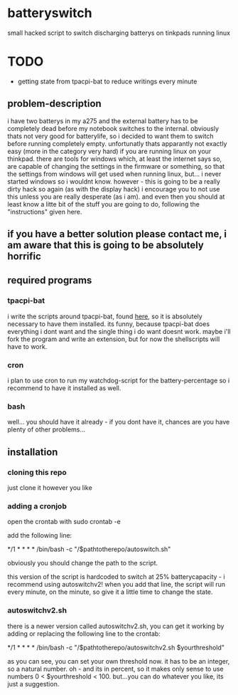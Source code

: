 # batteryswitch
small hacked script to switch discharging batterys on tinkpads running linux




# TODO
* getting state from tpacpi-bat to reduce writings every minute




## problem-description
i have two batterys in my a275 and the external battery has to be completely dead before my notebook switches to the internal.
obviously thats not very good for batterylife, so i decided to want them to switch before running completely empty.
unfortunatly thats apparantly not exactly easy (more in the category very hard) if you are running linux on your thinkpad. 
there are tools for windows which, at least the internet says so, are capable of changing the settings in the firmware or something, so that the settings from windows will get used when running linux, but... i never started windows so i wouldnt know.
however - this is going to be a really dirty hack so again (as with the display hack) i encourage you to not use this unless you are really desperate (as i am). and even then you should at least know a litte bit of the stuff you are going to do, following the "instructions" given here.
## if you have a better solution please contact me, i am aware that this is going to be absolutely horrific
## required programs
### tpacpi-bat
i write the scripts around tpacpi-bat, found [here](https://github.com/teleshoes/tpacpi-bat), so it is absolutely necessary to have them installed.
its funny, because tpacpi-bat does everything i dont want and the single thing i do want doesnt work.
maybe i'll fork the program and write an extension, but for now the shellscripts will have to work.
### cron
i plan to use cron to run my watchdog-script for the battery-percentage so i recommend to have it installed as well.
### bash
well... you should have it already - if you dont have it, chances are you have plenty of other problems...
## installation
### cloning this repo
just clone it however you like
### adding a cronjob

open the crontab with sudo crontab -e

add the following line:

*/1 * * * * /bin/bash -c "/$pathtotherepo/autoswitch.sh"

obviously you should change the path to the script.

this version of the script is hardcoded to switch at 25% batterycapacity - i recommend using autoswitchv2!
when you add that line, the script will run every minute, on the minute, so give it a little time to change the state.
### autoswitchv2.sh
there is a newer version called autoswitchv2.sh, you can get it working by adding or replacing the following line to the crontab:

*/1 * * * * /bin/bash -c "/$pathtotherepo/autoswitchv2.sh $yourthreshold"

as you can see, you can set your own threshold now.
it has to be an integer, so a natural number. oh - and its in percent, so it makes only sense to use numbers 0 < $yourthreshold < 100. but...you can do whatever you like, its just a suggestion.
